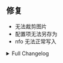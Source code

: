 ## 修复

* 无法裁剪图片
* 配置项无法另存为
* nfo 无法正常写入

<details>
<summary>Full Changelog</summary>

a7c9793 Ready for version 220250829
f69f94b fix: 图片裁剪导致崩溃
18ed067 fix: 使用枚举配置项
55ddff3 fix: 配置无法另存为
7a0a2b5 fix: 移除无用的网络配置项; 优化配置出错时的处理 (fix #634)
90180b1 fix: patchright 依赖项未打包
0d1f25f fix: config API 改为使用 JSON 格式
f968082 fix: 另存为功能改为 JSON 格式
2cf3afa fix: 删除不存在文件时忽略异常; 提前过滤忽略目录; 使 os.walk 非阻塞
3291476 fix: 正确跳过忽略的目录
9238ff1 fix: 全角分隔符识别
ae60318 Ready for version 220250826
4bec690 chore: 调整项目结构; 修复 bug (#631)
c7863ae refactor!: 使用 pathlib 处理路径
287adb1 fix: website_youma 转换; 保存配置后重新加载
e645f9d chore: fix test
9838a89 feat!: add browser & migrate to pydantic config (#622)
252d392 fix: mono multi line outline (fix #599)
243d6ae Ready for 2.0-beta-8
b566511 fix: 缺少某些 | 分隔字段
e012654 chore: 用字段名区分 | 分隔的字符串列表
4e81aad feat!: 使用 pydantic model 和 json 格式配置文件 (#587)
0db76b2 chore: 允许 crawl 调用多个 site
7fe78de update .gitignore
a7fc17f fix: get_filesize may raise exception (#593) (fix #571)
64d5dbf fix: 仅保留必要字段以避免 Pydantic 验证失败
1d7650f fix: v1 crawler return list or str (fix #585)
a88df37 Ready for 2.0-beta-7
1b309b7 fix: 未能正确处理 v1 crawler 返回结果 (fix #581)
a7a3e35 fix: all_actors 不全时未能使用 actors 补全; 统一二者的后处理 (fix #583 #582)
ac5419f feat: 尝试生成 aws image url (fix #584)
dc2e123 Ready for 2.0-beta-6
8844975 fix: aws image; 优化 crawl 日志输出
a0e8f43 feat!: 新的 crawler 框架; 重新实现 dmm/javdb (#574)
104e5f7 fix: 无 all_actor 字段时应从 actor 获取 (fix #565)
bedc22f Ready for 2.0-beta-5
cd52f02 合并 digital 和 video 类别
f8b779e fix: 降低 dmm ditigal 优先级 (#549)
2828565 feat: crawl cli
444eefd feat: config get_website_base_url
0b1ccef CI: add v1 release workflow to master
aa45e97 add dmm video parser
c5d98d4 fix: 未能正确 reduce all_actor 字段 (fix #554)
1baa6b7 new cralwer & parser
2931b52 chore: update CONTRIBUTING.md
357a637 fix: is_server 不起作用
2eb530b chore: 避免不必要的环境变量检查
c39ac4c chore: 允许使用 pip install -e . 安装
bd5b67e chore: 避免 config/models.py 对 manager.py 的依赖
63cf39b chore: add vscode settings for projects and workspace
2ff35dc feat: server & webui 基础实现 (#540)
4ce9def remove ui
2c6795c fix: 分集的 codec tag 重复 (fix #552)
81b36c3 fix: mosaic 初始值错误 (fix #550)
5fe4a1d fix: 多版本错误复用了 file_info (close #545)
a3fadf6 fix: fc2hub image URL (close #546)
2c43404 fix: 移除异步文件操作中的重试
3ee749e Ready for 2.0-beta-4
44f8bbc fix: 不移动文件时文件名称错误
0cdf98e fix: 文件操作多余的重试
fa52e71 fix: 读取模式 has_nfo_update 选项行为不正确 (close #539)
55a4f5c CI: run on review_requested, ready_for_review
7838c62 fix: str 名称冲突; llm_max_req_sec 可能为0 (close #538)
3c02ca6 CI: fix macos-latest not having x86 version
cff1cb4 CI: 使用 macos-latest x86_64 代替 macos-13 以解决 hdiutil: create failed - Resource busy
c739ad4 CI: debug 模式不清理构建过程中的临时文件
04c975f fix: missing socksio (fix #537)
65d726c dep: remove langid and opencv
3ae3294 CI: use run_command for subprocess calls
23a974a CI: fix not all arguments converted
7bb30ac CI: optmize build log
93decdd CI: fix windows color output; subprocess exception
67972b7 CI: fix windows encode error
a8db095 update uv.lock; remove useless files
745f799 CI: use build.py in CI
e791ea0 CI: 完善 build.py; 在 Windows 上验证
aca7ab8 CI: use python to build
ef912dc feat: add pyav for video metadata
cd688fd Ready for 2.0-beta-2
ab05ac3 fix: 未能正确从所有来源聚合某些字段
d15bd8b fix: CrawlersResult 未正确设置 number 字段
d0b7f19 doc: add uv sync and pre-commit install to CONTRIBUTING.md
d3ade91 CI: add lint workflow
077ac5a chore!: add ruff lint rules and fix lint errors
9b60a55 fix: not await _get_gfriends_actor_data (fix #524)
7b1df6e chore: add some type hints
fe3990c refactor: 区分 qt 和其它部分的 signal 调用
3d39257 chore
0c0ab31 update python to 3.13 in pyproject.toml; use uv for ci (#519)
a1a28cc refactor: move Flags.translate_by_list to config
ce39a16 chore: fix type errors
2f790c4 chore: rename extrafanart download function
b24ecf0 fix: fc2 extrafanart URL (fix #517)
ff175b5 chore: import
9c1b5cf fix: fc2 cover url (close #517)
cf1a837 fix: refactor break mac build script
d59ab45 fix: 主界面右侧标题多余的横线
2c10148 refactor: rename types and fix type check
8f7c553 remove typeddict definitions
28c4f83 refactor!: 消除所有 typeddict 并使用 dataclass 替代
2c0fe47 refactor: crawler 现在返回 dataclass
78de538 refactor: 移除 nfo_data country/website 字段; 为 crawler 结果创建 dataclass
5055df5 使用 CrawlTask dataclass 作为 crawler 输入
daf3cdd update README and add CONTRIBUTING.md
6bcd986 refactor!: 重组项目结构；初步消除 json data；添加 project.toml (#513)
72b2219 fix: missing return in_get_folder_path
1b2886f CI: fix github var
84b85e2 fix: cut_window (close #500)
3e829a3 CI: use input tag for release action
d62c32d CI: stop daily release
7593ea8 feat!: async & LLM translate (#463)

</details>
